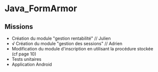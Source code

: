 # Java_FormArmor

## Missions
- Création du module "gestion rentabilité" // Julien
- √ Création du module "gestion des sessions" // Adrien
- Modification du module d'inscription en utilisant la procédure stockée (cf page 10)
- Tests unitaires
- Application Android
